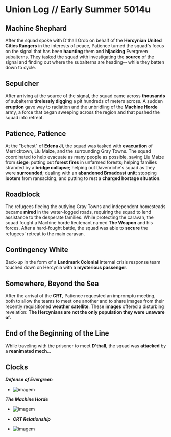 # Union Log // Early Summer 5014u
## Machine Shephard
After the squad spoke with D'thall Ordo on behalf of the **Hercynian United Cities Rangers** in the interests of peace, Patience turned the squad's focus on the signal that has been **haunting** them and **hijacking** Evergreen subalterns. They tasked the squad with investigating the **source** of the signal and finding out where the subalterns are heading-- while they batten down to cycle.


## Sepulcher
After arriving at the source of the signal, the squad came across **thousands** of subalterns **tirelessly digging** a pit hundreds of meters across. A sudden **eruption** gave way to radiation and the unbridling of the **Machine Horde** army, a force that began sweeping across the region and that pushed the squad into retreat.


## Patience, Patience
At the "behest" of **Edena Ji**, the squad was tasked with **evacuation** of Merricktown, Liu Maize, and the surrounding Gray Towns. The squad coordinated to help evacuate as many people as possible, saving Liu Maize from **siege**; putting out **forest fires** in unfarmed forests; helping families stranded by a **bridge collapse**; helping out Davenriche's squad as they were **surrounded**; dealing with an **abandoned Broadcast unit**; stopping **looters** from ransacking; and putting to rest a **charged hostage situation**.

## Roadblock
The refugees fleeing the outlying Gray Towns and independent homesteads became **mired** in the water-logged roads, requiring the squad to lend assistance to the desperate families. While protecting the caravan, the squad fought a Machine horde lieutenant named **The Weapon** and his forces. After a hard-fought battle, the squad was able to **secure** the refugees' retreat to the main caravan.

## Contingency White
Back-up in the form of a **Landmark Colonial** internal crisis response team touched down on Hercynia with a **mysterious passenger**.

## Somewhere, Beyond the Sea
After the arrival of the **CRT**, Patience requested an impromptu meeting, both to allow the teams to meet one another and to share images from their recently requisitioned **weather satellite**. These **images** offered a disturbing revelation: **The Hercynians are not the only population they were unaware of.**

## End of the Beginning of the Line
While traveling with the prisoner to meet **D'thall**, the squad was **attacked** by a **reanimated mech**...
## Clocks

***Defense of Evergreen***
- ![imagem](clocks/06/6clock_5.png)

***The Machine Horde***
- ![imagem](clocks/06/6clock_0.png)

- ***CRT Relationship***
- ![imagem](clocks/06/6clock_4.png)

